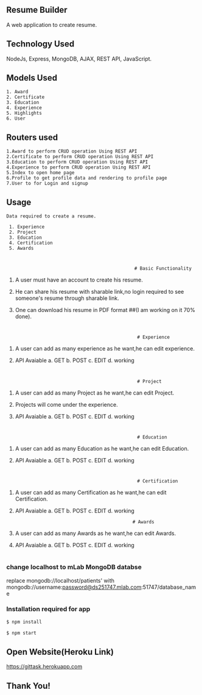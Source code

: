 
## Resume Builder
 A web application to create resume.
 
## Technology Used ##

 NodeJs, Express, MongoDB, AJAX, REST API, JavaScript.

## Models Used
	1. Award
	2. Certificate
	3. Education
	4. Experience
	5. Highlights
	6. User 
 
## Routers used
	1.Award to perform CRUD operation Using REST API
	2.Certificate to perform CRUD operation Using REST API
	3.Education to perform CRUD operation Using REST API
	4.Experience to perform CRUD operation Using REST API
	5.Index to open home page 
	6.Profile to get profile data and rendering to profile page
	7.User to for Login and signup
	

## Usage ##
	Data required to create a resume.                                                                                                                         

     1. Experience
     2. Project
     3. Education
     4. Certification
     5. Awards
     
   #
    
                                                   # Basic Functionality
                                                      
  1. A user must have an account to create his resume.
  
  2. He can share his resume with sharable link,no login required to see someone's resume through sharable link.
     
  3. One can download his resume in PDF format ##(I am working on it 70% done).
     
  #
                                                           
                                                    # Experience
                                                                                                         
  1. A user can add as many experience as he want,he can edit experience.
     
  2. API Avaiable
  		a. GET
  		b. POST
  		c. EDIT
  		d. working
  
  #
  
                                                    # Project
                                                                                                            
  1. A user can add as many Project as he want,he can edit Project.
     
  2. Projects will come under the experience.

  3. API Avaiable
  		a. GET
  		b. POST
  		c. EDIT
  		d. working
     
 #
      
                                                    # Education
                                                                                         
  1. A user can add as many Education as he want,he can edit Education.
     
  2. API Avaiable
  		a. GET
  		b. POST
  		c. EDIT
  		d. working
  
#

                                                    # Certification                                                                                                       
  1. A user can add as many Certification as he want,he can edit Certification.
     
  2. API Avaiable
  		a. GET
  		b. POST
  		c. EDIT
  		d. working

                                                    # Awards
                                                                                                           
  1. A user can add as many Awards as he want,he can edit Awards.
     
  2. API Avaiable
  		a. GET
  		b. POST
  		c. EDIT
  		d. working
     
 #


### change localhost to mLab MongoDB databse
replace mongodb://localhost/patients' with mongodb://username:password@ds251747.mlab.com:51747/database_name
### Installation required for app

```sh
$ npm install
```

```sh
$ npm start
```

## Open Website(Heroku Link)
https://gittask.herokuapp.com

## Thank You!
